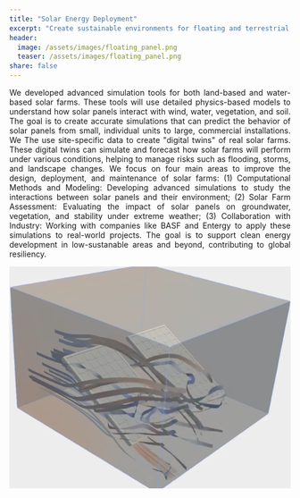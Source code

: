 ```yaml
---
title: "Solar Energy Deployment"
excerpt: "Create sustainable environments for floating and terrestrial solar energy farms."
header:
  image: /assets/images/floating_panel.png
  teaser: /assets/images/floating_panel.png
share: false
---
```


<p style="text-align: justify;">
We developed advanced simulation tools for both land-based and water-based solar farms. These tools will use detailed physics-based models to understand how solar panels interact with wind, water, vegetation, and soil. The goal is to create accurate simulations that can predict the behavior of solar panels from small, individual units to large, commercial installations. We The use site-specific data to create "digital twins" of real solar farms. These digital twins can simulate and forecast how solar farms will perform under various conditions, helping to manage risks such as flooding, storms, and landscape changes. We focus on four main areas to improve the design, deployment, and maintenance of solar farms: (1) Computational Methods and Modeling: Developing advanced simulations to study the interactions between solar panels and their environment; (2) Solar Farm Assessment: Evaluating the impact of solar panels on groundwater, vegetation, and stability under extreme weather; (3) Collaboration with Industry: Working with companies like BASF and Entergy to apply these simulations to real-world projects. The goal is to support clean energy development in low-sustanable  areas and beyond, contributing to global resiliency.
</p>

![Diagram of panel](/assets/images/terrestrial_panel.png)